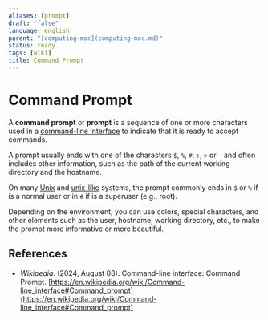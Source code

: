 ```yaml
---
aliases: [prompt]
draft: "false"
language: english
parent: "[computing-moc](computing-moc.md)"
status: ready
tags: [wiki]
title: Command Prompt
---
```


# Command Prompt

A **command prompt** or **prompt** is a sequence of one or more characters used in a [command-line Interface](command-line-interface.md) to indicate that it is ready to accept commands.

A prompt usually ends with one of the characters `$`, `%`, `#`, `:`, `>` or `-` and often includes other information, such as the path of the current working directory and the hostname.

On many [Unix](Unix) and [unix-like](unix-like.md) systems, the prompt commonly ends in `$` or `%` if is a normal user or in `#` if is a superuser (e.g., root).

Depending on the environment, you can use colors, special characters, and other elements such as the user, hostname, working directory, etc., to make the prompt more informative or more beautiful.

## References

- _Wikipedia_. (2024, August 08). <span class="reference-title">Command-line interface: Command Prompt</span>. [https://en.wikipedia.org/wiki/Command-line_interface#Command_prompt](https://en.wikipedia.org/wiki/Command-line_interface#Command_prompt)
